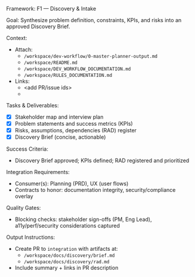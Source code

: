Framework: F1 — Discovery & Intake

Goal:
Synthesize problem definition, constraints, KPIs, and risks into an approved Discovery Brief.

Context:
- Attach:
  - `/workspace/dev-workflow/0-master-planner-output.md`
  - `/workspace/README.md`
  - `/workspace/DEV_WORKFLOW_DOCUMENTATION.md`
  - `/workspace/RULES_DOCUMENTATION.md`
- Links:
  - <add PR/issue ids>
  - <add any runbooks>

Tasks & Deliverables:
- [x] Stakeholder map and interview plan
- [x] Problem statements and success metrics (KPIs)
- [x] Risks, assumptions, dependencies (RAD) register
- [x] Discovery Brief (concise, actionable)

Success Criteria:
- Discovery Brief approved; KPIs defined; RAD registered and prioritized

Integration Requirements:
- Consumer(s): Planning (PRD), UX (user flows)
- Contracts to honor: documentation integrity, security/compliance overlay

Quality Gates:
- Blocking checks: stakeholder sign-offs (PM, Eng Lead), a11y/perf/security considerations captured

Output Instructions:
- Create PR to `integration` with artifacts at:
  - `/workspace/docs/discovery/brief.md`
  - `/workspace/docs/discovery/rad.md`
- Include summary + links in PR description

